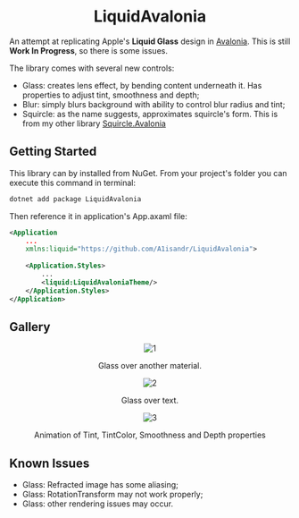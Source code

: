 <div align=center>
  <h1>LiquidAvalonia</h1>
</div>

An attempt at replicating Apple's **Liquid Glass** design in [Avalonia](https://avaloniaui.net). This is still **Work In Progress**, so there is some issues.

The library comes with several new controls:
- Glass: creates lens effect, by bending content underneath it. Has properties to adjust tint, smoothness and depth;
- Blur: simply blurs background with ability to control blur radius and tint;
- Squircle: as the name suggests, approximates squircle's form. This is from my other library [Squircle.Avalonia](https://github.com/A1isandr/Squircle.Avalonia)

## Getting Started
This library can by installed from NuGet. From your project's folder you can execute this command in terminal:

``` bash
dotnet add package LiquidAvalonia
```
Then reference it in application's App.axaml file:

``` xml
<Application
    ...
    xmlns:liquid="https://github.com/A1isandr/LiquidAvalonia">
    
    <Application.Styles>
        ...
        <liquid:LiquidAvaloniaTheme/>
    </Application.Styles>
</Application>
```

## Gallery

<div align=center>
  
  ![1](https://github.com/user-attachments/assets/66c2b0a1-f08c-4235-9d35-9463169c985f)

  Glass over another material.
  
  ![2](https://github.com/user-attachments/assets/0965442a-a7e5-43cb-9ed3-151e43f5e328)

  Glass over text.

  ![3](https://github.com/user-attachments/assets/8aeffbe8-5af9-477b-9ba4-927d75155c1f)

  Animation of Tint, TintColor, Smoothness and Depth properties
</div>

## Known Issues
- Glass: Refracted image has some aliasing;
- Glass: RotationTransform may not work properly;
- Glass: other rendering issues may occur.
